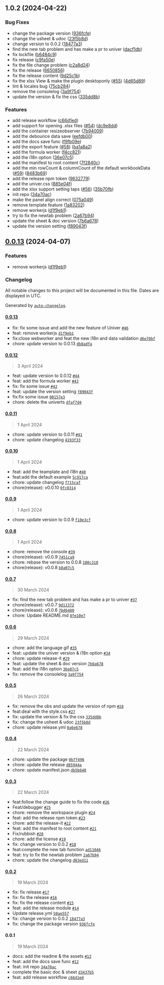 

## 1.0.2 (2024-04-22)


### Bug Fixes

* change the package version ([936fcfe](https://github.com/karlsbeard/obsidian-univer/commit/936fcfecdce5009223c9d6e00db342b5ce390ad3))
* change the usheet & udoc ([23f5b8d](https://github.com/karlsbeard/obsidian-univer/commit/23f5b8d403d6e49d36c1bb9d606232c9c288fe3f))
* change version to 0.0.2 ([18477a3](https://github.com/karlsbeard/obsidian-univer/commit/18477a3bd3687e9cdf57635c814ef36b71c7b1aa))
* find the new tab problem and has make a pr to univer ([dacf1db](https://github.com/karlsbeard/obsidian-univer/commit/dacf1dbde6f4808b5586b4c54458a6a44ef917da))
* fix lockfile ([b6484c9](https://github.com/karlsbeard/obsidian-univer/commit/b6484c9c0ba7178caf02351de2a89387fecb0da7))
* fix release ([c9fa50e](https://github.com/karlsbeard/obsidian-univer/commit/c9fa50efa5531f2feea6aa6c4b67b9b1817a3f50))
* fix the file change problem ([c2a8d24](https://github.com/karlsbeard/obsidian-univer/commit/c2a8d240bca9e3d72532567a5f0bf94e347ce49b))
* fix the release ([6650856](https://github.com/karlsbeard/obsidian-univer/commit/665085632f3f57212b4639e539d6f0c7cd3225ea))
* fix the release content ([9d25c1b](https://github.com/karlsbeard/obsidian-univer/commit/9d25c1bad46ba722e7d30e5bf0095c21dbf97bff))
* fix the xlsx View & make the plugin desktoponly ([#55](https://github.com/karlsbeard/obsidian-univer/issues/55)) ([4d65d89](https://github.com/karlsbeard/obsidian-univer/commit/4d65d893c53ca264d87ac15728cf584ce037239e))
* lint & locales bug ([75cb284](https://github.com/karlsbeard/obsidian-univer/commit/75cb28424625b5643da7c58d407d3ef3b206ce41))
* remove the consolelog ([3a9f754](https://github.com/karlsbeard/obsidian-univer/commit/3a9f754317c9ee3b79b732af58a76d80f763d9e6))
* update the version & fix the css ([335dd8b](https://github.com/karlsbeard/obsidian-univer/commit/335dd8b575d3544930479fc32d897a65d01eff7b))


### Features

* add release workflow ([c66d1ed](https://github.com/karlsbeard/obsidian-univer/commit/c66d1edcf1b7c35f098691c4d38bb8a6eab6a281))
* add support for opening .xlsx files ([#54](https://github.com/karlsbeard/obsidian-univer/issues/54)) ([dc9e8dd](https://github.com/karlsbeard/obsidian-univer/commit/dc9e8dd459b0a96ee7e98287f32c2314ef6392a3))
* add the container resizeobserver ([7b94009](https://github.com/karlsbeard/obsidian-univer/commit/7b94009736d147934a056a49022c640dffafbd2f))
* add the debounce data save ([eefdb00](https://github.com/karlsbeard/obsidian-univer/commit/eefdb003a54efa8d83f509d593470d5e764efcf5))
* add the docs save func ([f9fb09e](https://github.com/karlsbeard/obsidian-univer/commit/f9fb09eb549f62f5daad0f6ffc62466277ad2fd5))
* add the export feature ([#58](https://github.com/karlsbeard/obsidian-univer/issues/58)) ([ba1a8a2](https://github.com/karlsbeard/obsidian-univer/commit/ba1a8a2ce5548075741913edae52f93850895867))
* add the formula worker ([f4cc821](https://github.com/karlsbeard/obsidian-univer/commit/f4cc821cd3bb64c8425f58c8c7bbfb68babb9e78))
* add the i18n option ([36e07c5](https://github.com/karlsbeard/obsidian-univer/commit/36e07c551b11663a372e8d08a0eebe6db8de034a))
* add the manifest to root content ([7f2840c](https://github.com/karlsbeard/obsidian-univer/commit/7f2840c32fa76ea6a259e93f3f9303adcf9520f5))
* add the min rowCount & columnCount of the default workbookData ([#59](https://github.com/karlsbeard/obsidian-univer/issues/59)) ([8483b69](https://github.com/karlsbeard/obsidian-univer/commit/8483b696dd5dfdf49d9e8232138b08507b40cab5))
* add the release npm token ([9632779](https://github.com/karlsbeard/obsidian-univer/commit/96327795ccdbf31a5d28ba8ec5cff5692efdff12))
* add the univer.css ([885e04f](https://github.com/karlsbeard/obsidian-univer/commit/885e04f6965ec7506e46cbed6674b507c7069045))
* add the xlsx support setting taps ([#56](https://github.com/karlsbeard/obsidian-univer/issues/56)) ([35b70fb](https://github.com/karlsbeard/obsidian-univer/commit/35b70fb6ea8611a1233020e10059ff3a0674425a))
* init repo ([34a70ac](https://github.com/karlsbeard/obsidian-univer/commit/34a70ace03ef718a9aa561d852cb29e9a5d80c12))
* make the panel align correct ([075a049](https://github.com/karlsbeard/obsidian-univer/commit/075a049d1c10ee880f6b67cb641ed28c628be13f))
* remove template feature ([1a83202](https://github.com/karlsbeard/obsidian-univer/commit/1a8320266eaee60c789887947bf2471f8b8fb94a))
* remove workerjs ([d1f9eb1](https://github.com/karlsbeard/obsidian-univer/commit/d1f9eb1454866fe57b13df992b7a043ea2f62618))
* try to fix the newtab problem ([2a67b94](https://github.com/karlsbeard/obsidian-univer/commit/2a67b9426fe69bccde2b5e3357e46882460db949))
* update the sheet & doc version ([7b6a678](https://github.com/karlsbeard/obsidian-univer/commit/7b6a67857ecc50acf712c4978ca70266ff5fa6e5))
* update the version setting ([f89043f](https://github.com/karlsbeard/obsidian-univer/commit/f89043fbb146aaa71804a34b1435db77a64c9948))

## [0.0.13](https://github.com/karlsbeard/obsidian-univer/compare/0.0.12...0.0.13) (2024-04-07)


### Features

* remove workerjs ([d1f9eb1](https://github.com/karlsbeard/obsidian-univer/commit/d1f9eb1454866fe57b13df992b7a043ea2f62618))

### Changelog

All notable changes to this project will be documented in this file. Dates are displayed in UTC.

Generated by [`auto-changelog`](https://github.com/CookPete/auto-changelog).

#### [0.0.13](https://github.com/karlsbeard/obsidian-univer/compare/0.0.12...0.0.13)

- fix: fix some issue and add the new feature of Univer [`#46`](https://github.com/karlsbeard/obsidian-univer/pull/46)
- feat: remove workerjs [`d1f9eb1`](https://github.com/karlsbeard/obsidian-univer/commit/d1f9eb1454866fe57b13df992b7a043ea2f62618)
- fix:close webworker and feat the new i18n and data validation [`d6e70bf`](https://github.com/karlsbeard/obsidian-univer/commit/d6e70bf4ee6271c77153836797cfb4c9219fda22)
- chore: update version to 0.0.13 [`db8adfa`](https://github.com/karlsbeard/obsidian-univer/commit/db8adfa23469f7780e48d31363422ba742877e7b)

#### [0.0.12](https://github.com/karlsbeard/obsidian-univer/compare/0.0.11...0.0.12)

> 3 April 2024

- feat: update version to 0.0.12 [`#44`](https://github.com/karlsbeard/obsidian-univer/pull/44)
- feat: add the formula worker [`#43`](https://github.com/karlsbeard/obsidian-univer/pull/43)
- fix: fix some issue [`#42`](https://github.com/karlsbeard/obsidian-univer/pull/42)
- feat: update the version setting [`f89043f`](https://github.com/karlsbeard/obsidian-univer/commit/f89043fbb146aaa71804a34b1435db77a64c9948)
- fix:fix some issue [`00157e3`](https://github.com/karlsbeard/obsidian-univer/commit/00157e39a15974194c6470b3e9142b631ba66a1e)
- chore: delete the univerts [`dfaf7d4`](https://github.com/karlsbeard/obsidian-univer/commit/dfaf7d431fd15d0a9dbf44a4d671c66f458a120e)

#### [0.0.11](https://github.com/karlsbeard/obsidian-univer/compare/0.0.10...0.0.11)

> 1 April 2024

- chore: update version to 0.0.11 [`#41`](https://github.com/karlsbeard/obsidian-univer/pull/41)
- chore: update changelog [`4193f33`](https://github.com/karlsbeard/obsidian-univer/commit/4193f3394421b0248d240c40fcccf1f89a2edbde)

#### [0.0.10](https://github.com/karlsbeard/obsidian-univer/compare/0.0.9...0.0.10)

> 1 April 2024

- feat: add the teamplate and i18n [`#40`](https://github.com/karlsbeard/obsidian-univer/pull/40)
- feat:add the default example [`5c917ca`](https://github.com/karlsbeard/obsidian-univer/commit/5c917ca42ff826c1cbd99c52cb1ce0d119a65b40)
- chore: update changelog [`f715caf`](https://github.com/karlsbeard/obsidian-univer/commit/f715cafca7bfb18f78acef56a0939bdae8fa803e)
- chore(release): v0.0.10 [`0fc0314`](https://github.com/karlsbeard/obsidian-univer/commit/0fc0314a867ea9d9819f4b2aacfa5f2a04abd6c8)

#### [0.0.9](https://github.com/karlsbeard/obsidian-univer/compare/0.0.8...0.0.9)

> 1 April 2024

- chore: update version to 0.0.9 [`f10e3cf`](https://github.com/karlsbeard/obsidian-univer/commit/f10e3cfaf8e93d129896dd07128873700eacd9f8)

#### [0.0.8](https://github.com/karlsbeard/obsidian-univer/compare/0.0.7...0.0.8)

> 1 April 2024

- chore: remove the console [`#39`](https://github.com/karlsbeard/obsidian-univer/pull/39)
- chore(release): v0.0.9 [`7451ca9`](https://github.com/karlsbeard/obsidian-univer/commit/7451ca9ce3f83eb56e8aaa8703dd7dd42444639e)
- chore: rebase the version to 0.0.8 [`100c310`](https://github.com/karlsbeard/obsidian-univer/commit/100c310e36ddafa09e3090f1f0d9d212ef7a2a26)
- chore(release): v0.0.8 [`b8a07c5`](https://github.com/karlsbeard/obsidian-univer/commit/b8a07c5c9d028042bbf3fb4ef9d31f1ecdae20a1)

#### [0.0.7](https://github.com/karlsbeard/obsidian-univer/compare/0.0.6...0.0.7)

> 30 March 2024

- fix: find the new tab problem and has make a pr to univer [`#37`](https://github.com/karlsbeard/obsidian-univer/pull/37)
- chore(release): v0.0.7 [`9d11372`](https://github.com/karlsbeard/obsidian-univer/commit/9d113727f30c23261fea846f767292f8c0a88b9b)
- chore(release): v0.0.6 [`7bd6480`](https://github.com/karlsbeard/obsidian-univer/commit/7bd6480dbda890f58fb78e77fd92aeaa6b0edcf4)
- chore: Update README.md [`8fe10e7`](https://github.com/karlsbeard/obsidian-univer/commit/8fe10e7549c08e3193ac80cca24e68161493b494)

#### [0.0.6](https://github.com/karlsbeard/obsidian-univer/compare/0.0.5...0.0.6)

> 29 March 2024

- chore: add the language gif [`#35`](https://github.com/karlsbeard/obsidian-univer/pull/35)
- feat: update the univer version & i18n option [`#34`](https://github.com/karlsbeard/obsidian-univer/pull/34)
- chore: update release-it [`#29`](https://github.com/karlsbeard/obsidian-univer/pull/29)
- feat: update the sheet & doc version [`7b6a678`](https://github.com/karlsbeard/obsidian-univer/commit/7b6a67857ecc50acf712c4978ca70266ff5fa6e5)
- feat: add the i18n option [`36e07c5`](https://github.com/karlsbeard/obsidian-univer/commit/36e07c551b11663a372e8d08a0eebe6db8de034a)
- fix: remove the consolelog [`3a9f754`](https://github.com/karlsbeard/obsidian-univer/commit/3a9f754317c9ee3b79b732af58a76d80f763d9e6)

#### [0.0.5](https://github.com/karlsbeard/obsidian-univer/compare/0.0.4...0.0.5)

> 26 March 2024

- fix: remove the obs and update the version of npm [`#28`](https://github.com/karlsbeard/obsidian-univer/pull/28)
- feat:deal with the style.css [`#27`](https://github.com/karlsbeard/obsidian-univer/pull/27)
- fix: update the version & fix the css [`335dd8b`](https://github.com/karlsbeard/obsidian-univer/commit/335dd8b575d3544930479fc32d897a65d01eff7b)
- fix: change the usheet & udoc [`23f5b8d`](https://github.com/karlsbeard/obsidian-univer/commit/23f5b8d403d6e49d36c1bb9d606232c9c288fe3f)
- chore: update release.yml [`0a6e678`](https://github.com/karlsbeard/obsidian-univer/commit/0a6e678987243e93d43c873bc5de45c88446b0fa)

#### [0.0.4](https://github.com/karlsbeard/obsidian-univer/compare/0.0.3...0.0.4)

> 22 March 2024

- chore: update the package [`0b7f496`](https://github.com/karlsbeard/obsidian-univer/commit/0b7f4961e709fed67ac963f78d46453d9557aa8b)
- chore: update the release [`d85944a`](https://github.com/karlsbeard/obsidian-univer/commit/d85944a4185471b1b5619c91e171bb31b7f77143)
- chore: update manifest.json [`db5b648`](https://github.com/karlsbeard/obsidian-univer/commit/db5b6482f3c89f322d8cf24a9dffa7f27a79666c)

#### [0.0.3](https://github.com/karlsbeard/obsidian-univer/compare/0.0.2...0.0.3)

> 22 March 2024

- feat:follow the change guide to fix the code [`#26`](https://github.com/karlsbeard/obsidian-univer/pull/26)
- Feat/debugger [`#25`](https://github.com/karlsbeard/obsidian-univer/pull/25)
- chore: remove the workspace plugin [`#24`](https://github.com/karlsbeard/obsidian-univer/pull/24)
- feat: add the release npm token [`#23`](https://github.com/karlsbeard/obsidian-univer/pull/23)
- chore: add the release-it [`#22`](https://github.com/karlsbeard/obsidian-univer/pull/22)
- feat: add the manifest to root content [`#21`](https://github.com/karlsbeard/obsidian-univer/pull/21)
- Fix/rubbish [`#20`](https://github.com/karlsbeard/obsidian-univer/pull/20)
- chore: add the license [`#19`](https://github.com/karlsbeard/obsidian-univer/pull/19)
- fix: change version to 0.0.2 [`#18`](https://github.com/karlsbeard/obsidian-univer/pull/18)
- feat:complete the new tab function [`ad11046`](https://github.com/karlsbeard/obsidian-univer/commit/ad11046bf10aca6f9cb8c09aa6a437527e5c05c0)
- feat: try to fix the newtab problem [`2a67b94`](https://github.com/karlsbeard/obsidian-univer/commit/2a67b9426fe69bccde2b5e3357e46882460db949)
- chore: update the changelog [`d83ed11`](https://github.com/karlsbeard/obsidian-univer/commit/d83ed11ee131c2ea9e75fd4606fbca24170427d9)

#### [0.0.2](https://github.com/karlsbeard/obsidian-univer/compare/0.0.1...0.0.2)

> 19 March 2024

- fix: fix release [`#17`](https://github.com/karlsbeard/obsidian-univer/pull/17)
- fix: fix the release [`#16`](https://github.com/karlsbeard/obsidian-univer/pull/16)
- fix: fix the release content [`#15`](https://github.com/karlsbeard/obsidian-univer/pull/15)
- feat: add the release module [`#14`](https://github.com/karlsbeard/obsidian-univer/pull/14)
- Update release.yml [`50ae557`](https://github.com/karlsbeard/obsidian-univer/commit/50ae557746f4aa2101f0d97b444dcb43114fdf00)
- fix: change version to 0.0.2 [`18477a3`](https://github.com/karlsbeard/obsidian-univer/commit/18477a3bd3687e9cdf57635c814ef36b71c7b1aa)
- fix: change the package version [`936fcfe`](https://github.com/karlsbeard/obsidian-univer/commit/936fcfecdce5009223c9d6e00db342b5ce390ad3)

#### 0.0.1

> 19 March 2024

- docs: add the readme & the assets [`#13`](https://github.com/karlsbeard/obsidian-univer/pull/13)
- feat: add the docs save func [`#12`](https://github.com/karlsbeard/obsidian-univer/pull/12)
- feat: init repo [`34a70ac`](https://github.com/karlsbeard/obsidian-univer/commit/34a70ace03ef718a9aa561d852cb29e9a5d80c12)
- complete the basic doc & sheet [`d3437b5`](https://github.com/karlsbeard/obsidian-univer/commit/d3437b5d54cc9d6b3d4f79a25e3ae89367633159)
- feat: add release workflow [`c66d1ed`](https://github.com/karlsbeard/obsidian-univer/commit/c66d1edcf1b7c35f098691c4d38bb8a6eab6a281)
